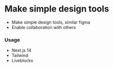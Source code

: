 # Make simple design tools
- Make simple design tools, similar figma
- Enable collaboration with others 

### Usage
- Next.js 14
- Tailwind
- Liveblocks
